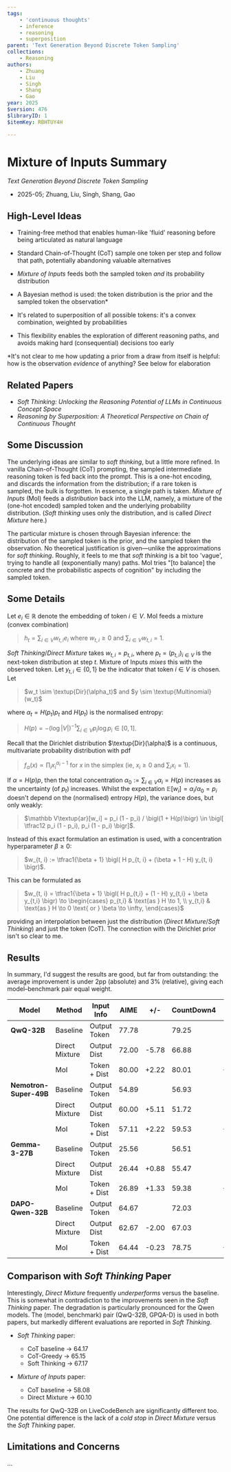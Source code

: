 ```yaml
---
tags:
    - 'continuous thoughts'
    - inference
    - reasoning
    - superposition
parent: 'Text Generation Beyond Discrete Token Sampling'
collections:
    - Reasoning
authors:
    - Zhuang
    - Liu
    - Singh
    - Shang
    - Gao
year: 2025
$version: 476
$libraryID: 1
$itemKey: RBHTUY4H

---
```

# Mixture of Inputs Summary

*Text Generation Beyond Discrete Token Sampling*

*   2025-05; Zhuang, Liu, Singh, Shang, Gao

## High-Level Ideas

*   Training-free method that enables human-like 'fluid' reasoning before being articulated as natural language

*   Standard Chain-of-Thought (CoT) sample one token per step and follow that path, potentially abandoning valuable alternatives

*   *Mixture of Inputs* feeds both the sampled token *and* its probability distribution

*   A Bayesian method is used: the token distribution is the prior and the sampled token the observation\*

*   It's related to superposition of all possible tokens: it's a convex combination, weighted by probabilities

*   This flexibility enables the exploration of different reasoning paths, and avoids making hard (consequential) decisions too early

\*It's not clear to me how updating a prior from a draw from itself is helpful: how is the observation *evidence* of anything? See below for elaboration

## Related Papers

*   *Soft Thinking: Unlocking the Reasoning Potential of LLMs in Continuous Concept Space*
*   *Reasoning by Superposition: A Theoretical Perspective on Chain of Continuous Thought*

## Some Discussion

The underlying ideas are similar to *soft thinking*, but a little more refined. In vanilla Chain-of-Thought (CoT) prompting, the sampled intermediate reasoning token is fed back into the prompt. This is a one-hot encoding, and discards the information from the distribution; if a rare token is sampled, the bulk is forgotten. In essence, a single path is taken. *Mixture of Inputs* (MoI) feeds a *distribution* back into the LLM, namely, a mixture of the (one-hot encoded) sampled token and the underlying probability distribution. (*Soft thinking* uses only the distribution, and is called *Direct Mixture* here.)

The particular mixture is chosen through Bayesian inference: the distribution of the sampled token is the prior, and the sampled token the observation. No theoretical justification is given—unlike the approximations for *soft thinking*. Roughly, it feels to me that *soft thinking* is a bit too 'vague', trying to handle all (exponentially many) paths. MoI tries "\[to balance] the concrete and the probabilistic aspects of cognition" by including the sampled token.

## Some Details

Let $e_i \in \mathbb R$ denote the embedding of token $i \in V$. MoI feeds a mixture (convex combination)

> $h_t = \sum_{i \in V} w_{t, i} e_i$ where $w_{t,i} \ge 0$ and $\sum_{i \in V} w_{t, i} = 1$.

*Soft Thinking*/*Direct Mixture* takes $w_{t, i} = p_{t, i}$, where $p_t = (p_{t,i})_{i \in V}$ is the next-token distribution at step $t$. Mixture of Inputs *mixes* this with the observed token. Let $y_{t,i} \in \{0, 1\}$ be the indicator that token $i \in V$ is chosen. Let

> $w_t \sim \textup{Dir}(\alpha_t)$ and $y \sim \textup{Multinomial}(w_t)$

where $\alpha_t = H(p_t) p_t$ and $H(p_t)$ is the normalised entropy:

> $H(p) = - (\log |V|)^{-1} \sum_{i \in V} p_i \log p_i \in [0, 1]$.

Recall that the Dirichlet distribution $\textup{Dir}(\alpha)$ is a continuous, multivariate probability distribution with pdf

> $f_\alpha(x) \propto \prod_i x_i^{\alpha_i - 1}$ for $x$ in the simplex (ie, $x_i \ge 0$ and $\sum_i x_i = 1$).

If $\alpha = H(p) p$, then the total concentration $\alpha_0 := \sum_{i \in V} \alpha_i = H(p)$ increases as the uncertainty (of $p_t$) increases. Whilst the expectation $\mathbb E[w_i] = \alpha_i / \alpha_0 = p_i$ doesn't depend on the (normalised) entropy $H(p)$, the variance does, but only weakly:

> $\mathbb V\textup{ar}[w_i] = p_i (1 - p_i) / \bigl(1 + H(p)\bigr) \in \bigl[ \tfrac12 p_i (1 - p_i), p_i (1 - p_i) \bigr]$.

Instead of this exact formulation an estimation is used, with a concentration hyperparameter $\beta \ge 0$:

> $w_{t, i} := \tfrac1{\beta + 1} \bigl( H p_{t, i} + (\beta + 1 - H) y_{t, i} \bigr)$.

This can be formulated as

> $w_{t, i} = \tfrac1{\beta + 1} \bigl( H p_{t,i} + (1 - H) y_{t,i} + \beta y_{t,i} \bigr) \to \begin{cases} p_{t,i} & \text{as } H \to 1, \\ y_{t,i} & \text{as } H \to 0 \text{ or } \beta \to \infty, \end{cases}$

providing an interpolation between just the distribution (*Direct Mixture*/*Soft Thinking*) and just the token (CoT). The connection with the Dirichlet prior isn't so clear to me.

## Results

In summary, I'd suggest the results are good, but far from outstanding: the average improvement is under 2pp (absolute) and 3% (relative), giving each model–benchmark pair equal weight.

| Model                  | Method         | Input Info   | AIME  | +/-   | CountDown4 | +/-    | GPQA-D | +-/    | LiveCodeBench | +/-    | Average | +/-    |
| ---------------------- | -------------- | ------------ | ----- | ----- | ---------- | ------ | ------ | ------ | ------------- | ------ | ------- | ------ |
| **QwQ-32B**            | Baseline       | Output Token | 77.78 |       | 79.25      |        | 58.08  |        | 76.32         |        | 72.86   |        |
|                        | Direct Mixture | Output Dist  | 72.00 | -5.78 | 66.88      | -12.37 | 51.32  | -6.76  | 53.42         | -22.90 | 60.96   | -11.90 |
|                        | MoI            | Token + Dist | 80.00 | +2.22 | 80.01      | +0.76  | 60.10  | +2.02  | 74.65         | -1.67  | 74.15   | +1.29  |
| **Nemotron-Super-49B** | Baseline       | Output Token | 54.89 |       | 56.93      |        | 60.60  |        | 39.92         |        | 53.09   |        |
|                        | Direct Mixture | Output Dist  | 60.00 | +5.11 | 51.72      | -5.21  | 56.15  | -4.45  | 36.84         | -3.08  | 51.68   | -1.41  |
|                        | MoI            | Token + Dist | 57.11 | +2.22 | 59.53      | +2.60  | 60.65  | +0.05  | 40.50         | +0.58  | 55.45   | +2.36  |
| **Gemma-3-27B**        | Baseline       | Output Token | 25.56 |       | 56.51      |        | 46.97  |        | 31.31         |        | 40.09   |        |
|                        | Direct Mixture | Output Dist  | 26.44 | +0.88 | 55.47      | -1.04  | 51.37  | +4.40  | 31.61         | +0.30  | 41.65   | +1.56  |
|                        | MoI            | Token + Dist | 26.89 | +1.33 | 59.38      | +2.87  | 47.47  | +0.50  | 32.87         | +1.56  | 41.65   | +1.56  |
| **DAPO-Qwen-32B**      | Baseline       | Output Token | 64.67 |       | 72.03      |        | 42.42  |        | 54.01         |        | 58.28   |        |
|                        | Direct Mixture | Output Dist  | 62.67 | -2.00 | 67.03      | -5.00  | 28.87  | -13.55 | 23.87         | -30.14 | 47.90   | -10.38 |
|                        | MoI            | Token + Dist | 64.44 | -0.23 | 78.75      | +6.72  | 42.93  | +0.51  | 55.18         | +1.17  | 60.33   | +2.05  |


## Comparison with *Soft Thinking* Paper

Interestingly, *Direct Mixture* frequently *underperforms* versus the baseline. This is somewhat in contradiction to the improvements seen in the *Soft Thinking* paper. The degradation is particularly pronounced for the Qwen models. The (model, benchmark) pair (QwQ-32B, GPQA-D) is used in both papers, but markedly different evaluations are reported in *Soft Thinking*.

*   *Soft Thinking* paper:

    *   CoT baseline → 64.17
    *   CoT-Greedy → 65.15
    *   Soft Thinking → 67.17

*   *Mixture of Inputs* paper:

    *   CoT baseline → 58.08
    *   Direct Mixture → 60.10

The results for QwQ-32B on LiveCodeBench are significantly different too. One potential difference is the lack of a *cold stop* in *Direct Mixture* versus the *Soft Thinking* paper.

## Limitations and Concerns

...
